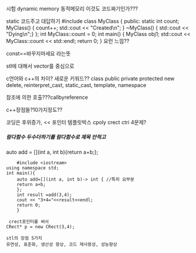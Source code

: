 시험
dynamic memory 동적메모리
이것도 코드짜기인가???

static 코드주고 대답하기
#include <iostream>
class MyClass {
public:
    static int count;
    MyClass() {
        count++;
        std::cout << "Created\n";
    }
    ~MyClass() { std::cout << "Dying\n";}
};
int MyClass::count = 0;
int main() {
    MyClass obj1;
    std::cout << MyClass::count << std::endl;
    return 0;
}
요런 느낌??

const==바꾸지마세요 라는뜻

stl에 대해서 vector를 중심으로

c언어와 c++의 차이? 새로운 키워드??
class public private protected new delete,
reinterpret_cast, static_cast, template, namespace

참조에 의한 호출???callbyreference

c++장점들?10가지정도??



코딩은 후위증가, <<
포인터
템플릿박스
cpoly crect ctri 4문제?
    
##### 람다함수 두수더하기를 람다함수로 제목 안적고 
auto add = [](int a, int b){return a+b;};
```
    #include <iostream>
using namespace std;
int main(){
	auto add=[](int a, int b)-> int { //특히 요부분
	return a+b;
	};
	int result =add(3,4);
	cout << "3+4="<<result<<endl;
	return 0;
	}
```

```
 crect포인터를 써서
CRect* p = new CRect(3,4);
```
	
```
stl의 장점 5가지
유연성, 표준화, 생산성 향상, 코드 재사용성, 성능향상

```
	

	
